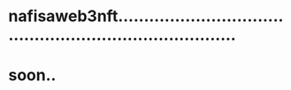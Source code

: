 # nafisaweb3nft............................................................................
# soon..
